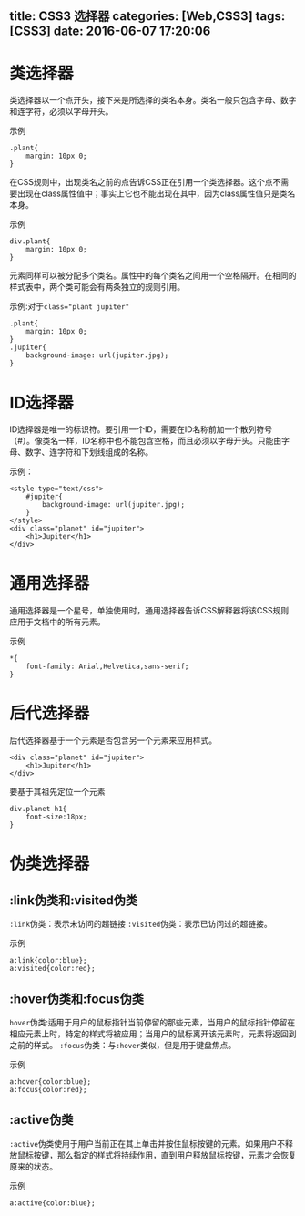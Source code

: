 title: CSS3 选择器
categories: [Web,CSS3]
tags: [CSS3]
date: 2016-06-07 17:20:06
---

# 类选择器

类选择器以一个点开头，接下来是所选择的类名本身。类名一般只包含字母、数字和连字符，必须以字母开头。

示例
```
.plant{
    margin: 10px 0;
}
```

<!--more-->

在CSS规则中，出现类名之前的点告诉CSS正在引用一个类选择器。这个点不需要出现在class属性值中；事实上它也不能出现在其中，因为class属性值只是类名本身。

示例
```
div.plant{
    margin: 10px 0;
}
```

元素同样可以被分配多个类名。属性中的每个类名之间用一个空格隔开。在相同的样式表中，两个类可能会有两条独立的规则引用。

示例:对于`class="plant jupiter"`
```
.plant{
    margin: 10px 0;
}
.jupiter{
    background-image: url(jupiter.jpg);
}
```

# ID选择器

ID选择器是唯一的标识符。要引用一个ID，需要在ID名称前加一个散列符号（#）。像类名一样，ID名称中也不能包含空格，而且必须以字母开头。只能由字母、数字、连字符和下划线组成的名称。

示例：
```
<style type="text/css">
    #jupiter{
        background-image: url(jupiter.jpg);
    }
</style>
<div class="planet" id="jupiter">
    <h1>Jupiter</h1>
</div>
```

# 通用选择器

通用选择器是一个星号，单独使用时，通用选择器告诉CSS解释器将该CSS规则应用于文档中的所有元素。

示例
```
*{
    font-family: Arial,Helvetica,sans-serif;
}
```

# 后代选择器

后代选择器基于一个元素是否包含另一个元素来应用样式。

```
<div class="planet" id="jupiter">
    <h1>Jupiter</h1>
</div>
```

要基于其祖先定位一个元素
```
div.planet h1{
    font-size:18px;
}
```

# 伪类选择器

## :link伪类和:visited伪类

`:link`伪类：表示未访问的超链接
`:visited`伪类：表示已访问过的超链接。

示例
```
a:link{color:blue};
a:visited{color:red};
```

## :hover伪类和:focus伪类

`hover`伪类:适用于用户的鼠标指针当前停留的那些元素，当用户的鼠标指针停留在相应元素上时，特定的样式将被应用；当用户的鼠标离开该元素时，元素将返回到之前的样式。
`:focus`伪类：与`:hover`类似，但是用于键盘焦点。

示例
```
a:hover{color:blue};
a:focus{color:red};
```

## :active伪类

`:active`伪类使用于用户当前正在其上单击并按住鼠标按键的元素。如果用户不释放鼠标按键，那么指定的样式将持续作用，直到用户释放鼠标按键，元素才会恢复原来的状态。

示例
```
a:active{color:blue};
```
